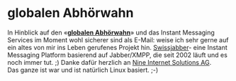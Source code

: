 # globalen Abhörwahn

In Hinblick auf den «**[globalen
Abhörwahn](http://www.heise.de/ct/artikel/Globaler-Abhoerwahn-1913829.html)**»
und das Instant Messaging Services im Moment wohl sicherer sind als
E-Mail: weise ich sehr gerne auf ein altes von mir ins Leben gerufenes
Projekt hin. [Swissjabber](http://www.swissjabber.ch/)- eine Instant
Messaging Platform basierend auf Jabber/XMPP, die seit 2002 läuft und es
noch immer tut. ;) Danke dafür herzlich an [Nine Internet Solutions
AG](http://www.nine.ch/).  
 Das ganze ist war und ist natürlich Linux basiert. ;-)

